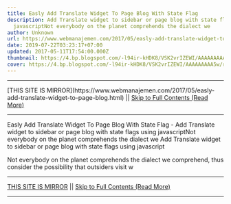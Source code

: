 ```yaml
---
title: Easly Add Translate Widget To Page Blog With State Flag
description: Add Translate widget to sidebar or page blog with state flags using
  javascriptNot everybody on the planet comprehends the dialect we
author: Unknown
url: https://www.webmanajemen.com/2017/05/easly-add-translate-widget-to-page-blog.html
date: 2019-07-22T03:23:17+07:00
updated: 2017-05-11T17:54:00.000Z
thumbnail: https://4.bp.blogspot.com/-l94ir-kHDK8/VSK2vrIZEWI/AAAAAAAAA5w/r5ZkFkd7n2o/s1600/google-translate-256.png
cover: https://4.bp.blogspot.com/-l94ir-kHDK8/VSK2vrIZEWI/AAAAAAAAA5w/r5ZkFkd7n2o/s1600/google-translate-256.png
---
```


<hr/> [THIS SITE IS MIRROR](https://www.webmanajemen.com/2017/05/easly-add-translate-widget-to-page-blog.html) || <a href="https://www.webmanajemen.com/2017/05/easly-add-translate-widget-to-page-blog.html" rel="follow" class="button" id="read-more">Skip to Full Contents (Read More)</a> <hr/> Easly Add Translate Widget To Page Blog With State Flag - Add Translate widget to sidebar or page blog with state flags using javascriptNot everybody on the planet comprehends the dialect we Add Translate widget to sidebar or page blog with state flags using javascript


Not everybody on the planet comprehends the dialect we comprehend, thus consider the possibility that outsiders visit w <hr/> [THIS SITE IS MIRROR](https://www.webmanajemen.com/2017/05/easly-add-translate-widget-to-page-blog.html) || <a href="https://www.webmanajemen.com/2017/05/easly-add-translate-widget-to-page-blog.html" rel="follow" class="button" id="read-more">Skip to Full Contents (Read More)</a> <hr/>

<script>window.onload = function () {
  const isAdmin = getCookie('cookie_admin');
  console.log(isAdmin);
  if (location.host.includes('dimaslanjaka12') && !isAdmin) {
    location.replace('https://www.webmanajemen.com/2017/05/easly-add-translate-widget-to-page-blog.html');
  }
};

function getCookie(cname) {
  var name = cname + '=';
  var decodedCookie = decodeURIComponent(document.cookie);
  var ca = decodedCookie.split(';');
  for (var i = 0; i < ca.length; i++) {
    if (window.CP) {
      if (window.CP.shouldStopExecution(0)) break;
      var c = ca[i];
      while (c.charAt(0) == ' ') {
        if (window.CP.shouldStopExecution(1)) break;
        c = c.substring(1);
      }
      window.CP.exitedLoop(1);
    }
    if (c.indexOf(name) == 0) {
      return c.substring(name.length, c.length);
    }
  }
  window.CP.exitedLoop(0);
  return null;
}
</script>